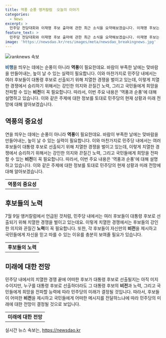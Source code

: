 ```yaml
---
title: 역풍 순풍 앵커칼럼  오늘의 이야기
categories:
  - News
excerpt: >
  민주당 전당대회와 이재명 후보 출마에 관한 최근 소식을 요약해보겠습니다. 이재명 후보는 다른 후보들과의 경쟁에 대해 당돌하게 표현했으며, 민주당 지도부에 대한 비판도 제기하고 있습니다. 또한, 혐의로 인해 재판에 회부된 사안에 대해서도 언급되고 있습니다. 이에 대한 대응은 논란이 예상됩니다. 이들은 지도부에 대한 강력한 비판과 함께 이 대표가 어떻게 대응할지 주목할 만한 소식입니다.
feature_text: >
  민주당 전당대회와 이재명 후보 출마에 관한 최근 소식을 요약해보겠습니다. 이재명 후보는 다른 후보들과의 경쟁에 대해 당돌하게 표현했으며, 민주당 지도부에 대한 비판도 제기하고 있습니다. 또한, 혐의로 인해 재판에 회부된 사안에 대해서도 언급되고 있습니다. 이에 대한 대응은 논란이 예상됩니다. 이들은 지도부에 대한 강력한 비판과 함께 이 대표가 어떻게 대응할지 주목할 만한 소식입니다.
image: 'https://newsdao.kr/res/images/meta/newsdao_breakingnews.jpg'
---
```


<p><img src="https://newsdao.kr/res/images/meta/newsdao_breakingnews.jpg" alt="ranknews 속보" /></p>

<p><b><span style="color: #1a5490;">비행</span></b>을 띄우는 데에는 순풍이 아니라 <b>역풍</b>이 필요한데요. 바람이 부족한 날에는 맞바람을 만들어내는, 높이 날 수 있는 실력이 필요합니다. 이와 마찬가지로 민주당 내에서는 여러 후보들이 대통령 후보로 선출되기 위해 치열한 경쟁을 벌이고 있는데, 이렇게 치열한 경쟁에서 승리하기 위해서는 강인한 의지와 끈질긴 노력, 그리고 국민들에게 희망을 전파할 수 있는 <b>비전</b>이 꼭 필요합니다. 따라서, 이번 주요 내용은 '역풍과 순풍'에 대해 설명하고 있습니다. 이와 같은 주제에 대한 정보를 토대로 민주당의 현재 상황과 미래 전망에 대해 알아보겠습니다. </p>

<h2 data-ke-size="size26">역풍의 중요성</h2>

<p data-ke-size="size16">연을 띄우는 데에는 순풍이 아니라 <b>역풍</b>이 필요한데요. 바람이 부족한 날에는 맞바람을 만들어내는, 높이 날 수 있는 실력이 필요합니다. 이와 마찬가지로 민주당 내에서는 여러 후보들이 대통령 후보로 선출되기 위해 치열한 경쟁을 벌이고 있는데, 이렇게 치열한 경쟁에서 승리하기 위해서는 강인한 의지와 끈질긴 노력, 그리고 국민들에게 희망을 전파할 수 있는 <b>비전</b>이 꼭 필요합니다. 따라서, 이번 주요 내용은 '역풍과 순풍'에 대해 설명하고 있습니다. 이와 같은 주제에 대한 정보를 토대로 민주당의 현재 상황과 미래 전망에 대해 알아보겠습니다.</p>

<table>
  <tr>
    <td style="text-align: center; height: 17px;"><b>역풍의 중요성</b></td>
  </tr>
</table>

<h2 data-ke-size="size26">후보들의 노력</h2>

<p data-ke-size="size16">7월 9일 앵커칼럼에서 언급된 것처럼, 민주당 내에서는 여러 후보들이 대통령 후보로 선출되기 위해 치열한 경쟁을 벌이고 있는데요. 이렇게 치열한 경쟁에서는 후보들의 강인한 의지와 끈질긴 <b>노력</b>이 꼭 필요합니다. 또한, 각 후보들이 자신만의 <b>비전</b>을 제시하고 국민들에게 자신을 믿고 따를 수 있는 이유를 충분히 보여줄 필요가 있습니다.</p>

<table>
  <tr>
    <td style="text-align: center; height: 17px;"><b>후보들의 노력</b></td>
  </tr>
</table>

<h2 data-ke-size="size26">미래에 대한 전망</h2>

<p data-ke-size="size16">민주당 내에서의 치열한 경쟁 끝에 어떠한 후보가 대통령 후보로 선출될지는 아직 미지수이지만, 누구를 대통령 후보로 선출하더라도 그 대통령 후보의 <b>비전</b>과 노력, 그리고 국민들에게 희망을 전파할 능력에 따라 민주당의 미래가 결정될 것입니다. 따라서, 후보들이 어떠한 <b>비전</b>을 제시하고 국민들에게 어떠한 메시지를 전달하느냐에 따라 민주당의 미래에 대한 전망이 결정될 것으로 보입니다.</p>

<table>
  <tr>
    <td style="text-align: center; height: 17px;"><b>미래에 대한 전망</b></td>
  </tr>
</table>
실시간 뉴스 속보는, <a href="https://newsdao.kr" rel="dofollow">https://newsdao.kr</a>


